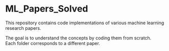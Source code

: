 # ML_Papers_Solved

This repository contains code implementations of various machine learning research papers.  

The goal is to understand the concepts by coding them from scratch.  
Each folder corresponds to a different paper.
